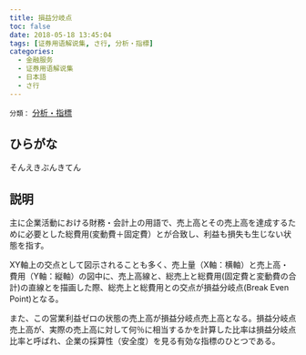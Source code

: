 ```yaml
---
title: 損益分岐点
toc: false
date: 2018-05-18 13:45:04
tags: [证券用语解说集, さ行, 分析・指標]
categories:
  - 金融服务
  - 证券用语解说集
  - 日本語
  - さ行
---
```


`分類：` [分析・指標](/tags/分析・指標/)

## ひらがな

そんえきぶんきてん

## 説明

主に企業活動における財務・会計上の用語で、売上高とその売上高を達成するために必要とした総費用(変動費＋固定費）とが合致し、利益も損失も生じない状態を指す。

XY軸上の交点として図示されることも多く、売上量（X軸：横軸）と売上高・費用（Y軸：縦軸）の図中に、売上高線と、総売上と総費用(固定費と変動費の合計)の直線とを描画した際、総売上と総費用との交点が損益分岐点(Break Even Point)となる。

また、この営業利益ゼロの状態の売上高が損益分岐点売上高となる。損益分岐点売上高が、実際の売上高に対して何％に相当するかを計算した比率は損益分岐点比率と呼ばれ、企業の採算性（安全度）を見る有効な指標のひとつである。
